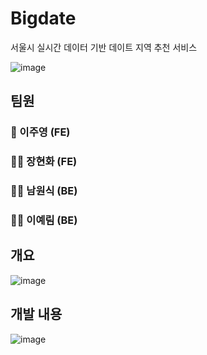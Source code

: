 # Bigdate
서울시 실시간 데이터 기반 데이트 지역 추천 서비스

![image](https://user-images.githubusercontent.com/100793454/235451382-a0886af2-70b9-4898-ba6c-e2b9d8326beb.png)

## 팀원
### 👸 이주영 (FE)
### 🧑‍💻 장현화 (FE)
### 🧑‍💻 남원식 (BE)
### 🧑‍💻 이예림 (BE)

## 개요
![image](https://user-images.githubusercontent.com/100793454/235451084-44ecb534-c6fe-4bca-93be-9607fd88fa59.png)

## 개발 내용 
![image](https://user-images.githubusercontent.com/100793454/235451682-ec5c8128-a6ea-4031-89cd-b39c73d17dbf.png)
